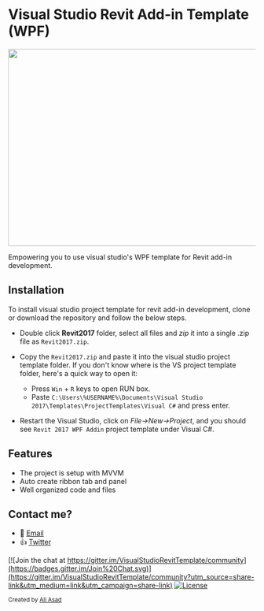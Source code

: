 # Visual Studio Revit Add-in Template (WPF)

<img src="https://github.com/imAliAsad/VisualStudioRevitTemplate/blob/master/imgs/Revit2017WPF.PNG" height="400" width="650">

Empowering you to use visual studio's WPF template for Revit add-in development.

## Installation
To install visual studio project template for revit add-in development, clone or download the repository and follow the below steps.

- Double click **Revit2017** folder, select all files and *zip* it into a single .zip file as `Revit2017.zip`.

- Copy the `Revit2017.zip` and paste it into the visual studio project template folder. If you don't know where is the VS project template folder, here's a quick way to open it:
    - Press `Win` + `R` keys to open RUN box. 
    - Paste `C:\Users\%USERNAME%\Documents\Visual Studio 2017\Templates\ProjectTemplates\Visual C#` and press enter.

- Restart the Visual Studio, click on *File->New->Project*, and you should see `Revit 2017 WPF Addin` project template under Visual C#.

## Features
- The project is setup with MVVM
- Auto create ribbon tab and panel
- Well organized code and files

## Contact me?
 - :e-mail: [Email](mailto:imaliasad@outlook.com)
 - :thumbsup: [Twitter](https://twitter.com/imaliasad)


[![Join the chat at https://gitter.im/VisualStudioRevitTemplate/community](https://badges.gitter.im/Join%20Chat.svg)](https://gitter.im/VisualStudioRevitTemplate/community?utm_source=share-link&utm_medium=link&utm_campaign=share-link)
[![License](http://img.shields.io/:license-mit-blue.svg)](http://opensource.org/licenses/MIT)

<div align="left">
  <sub>Created by
  <a href="https://twitter.com/imaliasad">Ali Asad</a>
</div>
<br>